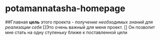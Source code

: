 # potamannatasha-homepage
##Главная **цель** этого проекта - *получение необходимых знаний для реализации себя*
[]Это очень важный для меня проект. 
[] Он позволит мне стать на одну ступеньку ближе к поставленной цели

